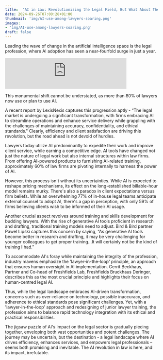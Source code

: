 ```yaml
---
title:  'AI in Law: Revolutionizing the Legal Field, But What About The Fees?'
date: 2024-09-26T07:00:28+01:00
thumbnail: 'img/AI-use-among-lawyers-soaring.png'
images: 
- 'img/AI-use-among-lawyers-soaring.png'
draft: false
---
```


Leading the wave of change in the artificial intelligence space is the legal profession, where AI adoption has seen a near-fourfold surge in just a year. 

<!--more-->

<iframe src="https://podcasters.spotify.com/pod/show/artificial-insights-pod/embed/episodes/AI-use-among-lawyers-soaring-but-impact-on-fees-uncertain-e2opq17" height="102px" width="400px" frameborder="0" scrolling="no"></iframe>

This monumental shift cannot be understated, as more than 80% of lawyers now use or plan to use AI.

A recent report by LexisNexis captures this progression aptly - “The legal market is undergoing a significant transformation, with firms embracing AI to streamline operations and enhance service delivery while grappling with the challenges of maintaining accuracy, confidentiality, and ethical standards." Clearly, efficiency and client satisfaction are driving this revolution, but the road ahead is not devoid of hurdles.

Lawyers today utilize AI predominantly to expedite their work and improve client service, while earning a competitive edge. AI tools have changed not just the nature of legal work but also internal structures within law firms. From offering AI-powered products to furnishing AI-related training, approximately 60% of law firms are pivoting internally to harness the power of AI.

However, this process isn't without its uncertainties. While AI is expected to reshape pricing mechanisms, its effect on the long-established billable-hour model remains murky. There's also a paradox in client expectations versus firm beliefs. While an overwhelming 77% of in-house legal teams anticipate external counsel to adopt AI, there's a gap in perception, with only 59% of firms believing clients wish to be informed of their AI usage.

Another crucial aspect revolves around training and skills development for budding lawyers. With the rise of generative AI tools proficient in research and drafting, traditional training models need to adjust. Bird & Bird partner Pawel Lipski captures this concern by saying, “As generative AI tools become better in research and drafting, it may be very challenging for younger colleagues to get proper training...It will certainly not be the kind of training I had.”

To accommodate AI's foray while maintaining the integrity of the profession, industry mavens emphasize the 'lawyer-in-the-loop' principle, an approach that ensures human oversight in AI implementation. Gerrit Beckhaus, Partner and Co-head of Freshfields Lab, Freshfields Bruckhaus Deringer, describes this as the most crucial principle and highlights their focus on human-centred legal AI.

Thus, while the legal landscape embraces AI-driven transformation, concerns such as over-reliance on technology, possible inaccuracy, and adherence to ethical standards pose significant challenges. Yet, with a 'lawyer-in-the-loop' approach and redesigning of junior lawyer training, the profession aims to balance rapid technology integration with its ethical and practical responsibilities.

The jigsaw puzzle of AI's impact on the legal sector is gradually piecing together, enveloping both vast opportunities and potent challenges. The journey may be uncertain, but the destination - a legal landscape where AI drives efficiency, enhances services, and empowers legal professionals – seems both promising and inevitable. The AI revolution in law is here, and its impact, irrefutable.